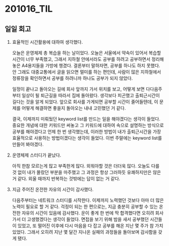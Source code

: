201016_TIL
===

일일 회고
---

1. 효율적인 시간활용에 대하여 생각했다.
    
    오늘은 운영체제 총 복습을 하는 날이었다. 오늘은 서울에서 약속이 있어서 복습할 시간이 너무 부족했고, 그래서 지하철 안에서라도 공부를 하려고 공부하면서 정리해놓은 A4용지들을 가방에 챙겼다. 결론부터 말하자면, 공부를 하나도 하지 못했다. 안 그래도 대중교통에서 글을 읽으면 멀미를 하는 편인데, 사람이 많은 지하철에서 정류장을 확인하면서 공부를 하려니까 하나도 공부가 되지 않았다. 
    
    일정이 끝나고 돌아오는 길에 회사 앞까지 가서 위치를 보고, 어떻게 보면 다다음주부터 일상이 될 퇴근길을 따라서 집에 돌아왔다. 생각보다 피곤했고 출퇴근시간이 길다는 것을 알게 되었다. 앞으로 회사를 가게되면 공부할 시간이 줄어들텐데, 이 문제를 어떻게 해결하면 좋을지 돌아오는 내내 고민했던 거 같다.

    결국, 이제까지 미뤄뒀던 keyword list를 만드는 일을 해야겠다는 생각이 들었다. 중요한 개념에 대한 키워드만 써놓고 그 키워드에 대하여 속으로 설명하는 방식으로 공부를 해야겠다고 언제 한 번 생각했는데, 이러한 방법이 내가 출퇴근시간을 가장 효율적으로 사용하는 방법이겠다는 생각이 들었다. 이번 주말에는 keyword list를 만들어 봐야겠다.

2. 운영체제 스터디가 끝났다.

    아직 한참 모르는게 많고 부족한게 많다. 외워야할 것은 더더욱 많다. 오늘도 다를 것 없이 내가 몰랐던 부분을 마주했고 그 과정은 항상 그러하듯 유쾌하지만은 않은 거 같다. 외울 때까지 반복하는 것밖에는 답이 없는 거 같다. 
    
3. 지금 주어진 온전한 자유의 시간이 감사했다.

    다음주부터는 네트워크 스터디를 시작한다. 이제까지 노력했던 것보다 아마 더 많은 노력이 필요로 할 거 같다. 걱정이 되는 한 편으로는, 지금 충분히 공부할 수 있는 온전한 자유의 시간이 있음에 감사했다. 운이 좋게 한 번에 딱 합격했다면 오히려 회사가서 더 고생했겠다는 생각이 들었다. 면접을 보기 위해 밤을 새서 공부했던 시간들이 있었고, 또 떨어진 이후에 다시 마음을 다 잡고 공부를 해온 지난 몇 주가 참 가치있었다. 그래서 오히려 지난 몇 달간 지나온 실패의 과정들을 돌아보며 감사함을 갖게 됐다.
